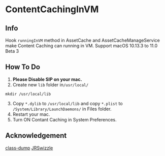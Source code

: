 #  ContentCachingInVM
## Info
Hook `runningInVM` method in AssetCache and AssetCacheManageService make Content Caching can running in VM.
Support macOS 10.13.3 to 11.0 Beta 3

## How To Do
1. **Please Disable SIP on your mac.**
2. Create new ``lib`` folder in``/usr/local/``
```
mkdir /usr/local/lib
```
3. Copy ``*.dylib`` to ``/usr/local/lib`` and copy ``*.plist`` to ``/System/Library/LaunchDaemons/`` in Files folder.
3. Restart your mac.
4. Turn ON Contant Caching in System Preferences.

## Acknowledgement
[class-dump](https://github.com/nygard/class-dump)
[JRSwizzle](https://github.com/rentzsch/jrswizzle)

